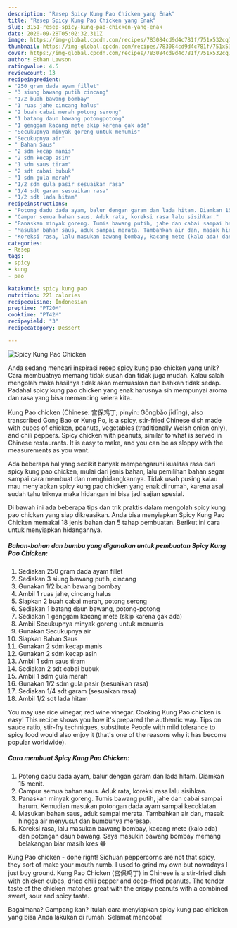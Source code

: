 ```yaml
---
description: "Resep Spicy Kung Pao Chicken yang Enak"
title: "Resep Spicy Kung Pao Chicken yang Enak"
slug: 3151-resep-spicy-kung-pao-chicken-yang-enak
date: 2020-09-28T05:02:32.311Z
image: https://img-global.cpcdn.com/recipes/783084cd9d4c781f/751x532cq70/spicy-kung-pao-chicken-foto-resep-utama.jpg
thumbnail: https://img-global.cpcdn.com/recipes/783084cd9d4c781f/751x532cq70/spicy-kung-pao-chicken-foto-resep-utama.jpg
cover: https://img-global.cpcdn.com/recipes/783084cd9d4c781f/751x532cq70/spicy-kung-pao-chicken-foto-resep-utama.jpg
author: Ethan Lawson
ratingvalue: 4.5
reviewcount: 13
recipeingredient:
- "250 gram dada ayam fillet"
- "3 siung bawang putih cincang"
- "1/2 buah bawang bombay"
- "1 ruas jahe cincang halus"
- "2 buah cabai merah potong serong"
- "1 batang daun bawang potongpotong"
- "1 genggam kacang mete skip karena gak ada"
- "Secukupnya minyak goreng untuk menumis"
- "Secukupnya air"
- " Bahan Saus"
- "2 sdm kecap manis"
- "2 sdm kecap asin"
- "1 sdm saus tiram"
- "2 sdt cabai bubuk"
- "1 sdm gula merah"
- "1/2 sdm gula pasir sesuaikan rasa"
- "1/4 sdt garam sesuaikan rasa"
- "1/2 sdt lada hitam"
recipeinstructions:
- "Potong dadu dada ayam, balur dengan garam dan lada hitam. Diamkan 15 menit."
- "Campur semua bahan saus. Aduk rata, koreksi rasa lalu sisihkan."
- "Panaskan minyak goreng. Tumis bawang putih, jahe dan cabai sampai harum. Kemudian masukan potongan dada ayam sampai kecoklatan."
- "Masukan bahan saus, aduk sampai merata. Tambahkan air dan, masak hingga air menyusut dan bumbunya meresap."
- "Koreksi rasa, lalu masukan bawang bombay, kacang mete (kalo ada) dan potongan daun bawang. Saya masukin bawang bombay memang belakangan biar masih kres 😁"
categories:
- Resep
tags:
- spicy
- kung
- pao

katakunci: spicy kung pao 
nutrition: 221 calories
recipecuisine: Indonesian
preptime: "PT20M"
cooktime: "PT42M"
recipeyield: "3"
recipecategory: Dessert

---
```



![Spicy Kung Pao Chicken](https://img-global.cpcdn.com/recipes/783084cd9d4c781f/751x532cq70/spicy-kung-pao-chicken-foto-resep-utama.jpg)

Anda sedang mencari inspirasi resep spicy kung pao chicken yang unik? Cara membuatnya memang tidak susah dan tidak juga mudah. Kalau salah mengolah maka hasilnya tidak akan memuaskan dan bahkan tidak sedap. Padahal spicy kung pao chicken yang enak harusnya sih mempunyai aroma dan rasa yang bisa memancing selera kita.

Kung Pao chicken (Chinese: 宫保鸡丁; pinyin: Gōngbǎo jīdīng), also transcribed Gong Bao or Kung Po, is a spicy, stir-fried Chinese dish made with cubes of chicken, peanuts, vegetables (traditionally Welsh onion only), and chili peppers. Spicy chicken with peanuts, similar to what is served in Chinese restaurants. It is easy to make, and you can be as sloppy with the measurements as you want.

Ada beberapa hal yang sedikit banyak mempengaruhi kualitas rasa dari spicy kung pao chicken, mulai dari jenis bahan, lalu pemilihan bahan segar sampai cara membuat dan menghidangkannya. Tidak usah pusing kalau mau menyiapkan spicy kung pao chicken yang enak di rumah, karena asal sudah tahu triknya maka hidangan ini bisa jadi sajian spesial.


Di bawah ini ada beberapa tips dan trik praktis dalam mengolah spicy kung pao chicken yang siap dikreasikan. Anda bisa menyiapkan Spicy Kung Pao Chicken memakai 18 jenis bahan dan 5 tahap pembuatan. Berikut ini cara untuk menyiapkan hidangannya.

<!--inarticleads1-->

##### Bahan-bahan dan bumbu yang digunakan untuk pembuatan Spicy Kung Pao Chicken:

1. Sediakan 250 gram dada ayam fillet
1. Sediakan 3 siung bawang putih, cincang
1. Gunakan 1/2 buah bawang bombay
1. Ambil 1 ruas jahe, cincang halus
1. Siapkan 2 buah cabai merah, potong serong
1. Sediakan 1 batang daun bawang, potong-potong
1. Sediakan 1 genggam kacang mete (skip karena gak ada)
1. Ambil Secukupnya minyak goreng untuk menumis
1. Gunakan Secukupnya air
1. Siapkan  Bahan Saus
1. Gunakan 2 sdm kecap manis
1. Gunakan 2 sdm kecap asin
1. Ambil 1 sdm saus tiram
1. Sediakan 2 sdt cabai bubuk
1. Ambil 1 sdm gula merah
1. Gunakan 1/2 sdm gula pasir (sesuaikan rasa)
1. Sediakan 1/4 sdt garam (sesuaikan rasa)
1. Ambil 1/2 sdt lada hitam


You may use rice vinegar, red wine vinegar. Cooking Kung Pao chicken is easy! This recipe shows you how it&#39;s prepared the authentic way. Tips on sauce ratio, stir-fry techniques, substitute People with mild tolerance to spicy food would also enjoy it (that&#39;s one of the reasons why it has become popular worldwide). 

<!--inarticleads2-->

##### Cara membuat Spicy Kung Pao Chicken:

1. Potong dadu dada ayam, balur dengan garam dan lada hitam. Diamkan 15 menit.
1. Campur semua bahan saus. Aduk rata, koreksi rasa lalu sisihkan.
1. Panaskan minyak goreng. Tumis bawang putih, jahe dan cabai sampai harum. Kemudian masukan potongan dada ayam sampai kecoklatan.
1. Masukan bahan saus, aduk sampai merata. Tambahkan air dan, masak hingga air menyusut dan bumbunya meresap.
1. Koreksi rasa, lalu masukan bawang bombay, kacang mete (kalo ada) dan potongan daun bawang. Saya masukin bawang bombay memang belakangan biar masih kres 😁


Kung Pao chicken - done right! Sichuan peppercorns are not that spicy, they sort of make your mouth numb. I used to grind my own but nowadays I just buy ground. Kung Pao Chicken (宫保鸡丁) in Chinese is a stir-fried dish with chicken cubes, dried chili pepper and deep-fried peanuts. The tender taste of the chicken matches great with the crispy peanuts with a combined sweet, sour and spicy taste. 

Bagaimana? Gampang kan? Itulah cara menyiapkan spicy kung pao chicken yang bisa Anda lakukan di rumah. Selamat mencoba!
